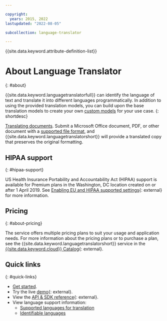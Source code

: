 ```yaml
---

copyright:
  years: 2015, 2022
lastupdated: "2022-08-05"

subcollection: language-translator

---
```


{{site.data.keyword.attribute-definition-list}}

# About Language Translator
{: #about}

{{site.data.keyword.languagetranslatorfull}} can identify the language of text and translate it into different languages programmatically. In addition to using the provided translation models, you can build upon the base translation models to create your own [custom models](/docs/language-translator?topic=language-translator-customizing) for your use case.
{: shortdesc}

[Translating documents](/docs/language-translator?topic=language-translator-document-translator-tutorial). Submit a Microsoft Office document, PDF, or other document with a [supported file format](/docs/language-translator?topic=language-translator-document-translator-tutorial#supported-file-formats), and {{site.data.keyword.languagetranslatorshort}} will provide a translated copy that preserves the original formatting.

## HIPAA support
{: #hipaa-support}

US Health Insurance Portability and Accountability Act (HIPAA) support is available for Premium plans in the Washington, DC location created on or after 1 April 2019. See [Enabling EU and HIPAA supported settings](/docs/account?topic=account-eu-hipaa-supported#eu-hipaa-supported){: external} for more information.

## Pricing
{: #about-pricing}

The service offers multiple pricing plans to suit your usage and application needs.  For more information about the pricing plans or to purchase a plan, see the {{site.data.keyword.languagetranslatorshort}} service in the [{{site.data.keyword.cloud}} Catalog](https://{DomainName}/catalog/language-translator){: external}.

## Quick links
{: #quick-links}

-   [Get started](/docs/language-translator?topic=language-translator-gettingstarted).
-   Try the live [demo](https://www.ibm.com/demos/live/watson-language-translator){: external}.
-   View the [API & SDK reference](https://{DomainName}/apidocs/language-translator){: external}.
-   View language support information:
    -   [Supported languages for translation](/docs/language-translator?topic=language-translator-translation-models)
    -   [Identifiable languages](/docs/language-translator?topic=language-translator-identifiable-languages)
